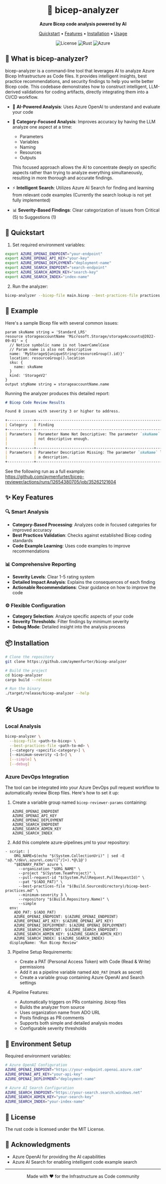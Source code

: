 <div align="center">
  <h1>🎯 bicep-analyzer</h1>
  
  <p align="center">
    <strong>Azure Bicep code analysis powered by AI</strong>
  </p>
  <p align="center">
    <a href="#-quickstart">Quickstart</a> •
    <a href="#-key-features">Features</a> •
    <a href="#-installation">Installation</a> •
    <a href="#%EF%B8%8F-usage">Usage</a>
  </p>
  <p align="center">
    <img alt="License" src="https://img.shields.io/badge/license-MIT-blue?style=for-the-badge">
    <img alt="Rust" src="https://img.shields.io/badge/rust-stable-orange?style=for-the-badge">
    <img alt="Azure" src="https://img.shields.io/badge/azure-ready-0078D4?style=for-the-badge">
  </p>
</div>

## 🌟 What is bicep-analyzer?

bicep-analyzer is a command-line tool that leverages AI to analyze Azure Bicep Infrastructure as Code files. It provides intelligent insights, best practice recommendations, and security findings to help you write better Bicep code. This codebase demonstrates how to construct intelligent, LLM-derived validations for coding artifacts, directly integrating them into a CI/CD workflow.

- 🤖 **AI-Powered Analysis**: Uses Azure OpenAI to understand and evaluate your code
- 🎯 **Category-Focused Analysis**: Improves accuracy by having the LLM analyze one aspect at a time:
  - Parameters
  - Variables
  - Naming
  - Resources
  - Outputs
  
  This focused approach allows the AI to concentrate deeply on specific aspects rather than trying to analyze everything simultaneously, resulting in more thorough and accurate findings.
  
- ⚡ **Intelligent Search**: Utilizes Azure AI Search for finding and learning from relevant code examples (Currently the search lookup is not yet fully implemented)
- 📊 **Severity-Based Findings**: Clear categorization of issues from Critical (5) to Suggestions (1)

## 🚀 Quickstart

1. Set required environment variables:
```bash
export AZURE_OPENAI_ENDPOINT="your-endpoint"
export AZURE_OPENAI_API_KEY="your-key"
export AZURE_OPENAI_DEPLOYMENT="deployment-name"
export AZURE_SEARCH_ENDPOINT="search-endpoint"
export AZURE_SEARCH_ADMIN_KEY="search-key"
export AZURE_SEARCH_INDEX="index-name"
```

2. Run the analyzer:
```bash
bicep-analyzer --bicep-file main.bicep --best-practices-file practices.md
```

## 📝 Example

Here's a sample Bicep file with several common issues:

```bicep
param skuName string = 'Standard_LRS'
resource storageaccountName 'Microsoft.Storage/storageAccounts@2022-09-01' = {
  // Notice symbolic name is not lowerCamelCase
  // Param name is also not descriptive
  name: 'MyStorage${uniqueString(resourceGroup().id)}'
  location: resourceGroup().location
  sku: {
    name: skuName
  }
  kind: 'StorageV2'
}
output stgName string = storageaccountName.name
```

Running the analyzer produces this detailed report:

```markdown
# Bicep Code Review Results

Found 8 issues with severity 3 or higher to address.

+------------+--------------------------------------------------------------+---------------+--------------------------------------------------------------+
| Category   | Finding                                                      | Severity      | Impact                                                       |
+------------+--------------------------------------------------------------+---------------+--------------------------------------------------------------+
| Parameters | Parameter Name Not Descriptive: The parameter `skuName` is   | 3 (Important) | This can lead to confusion for collaborators and             |
|            | not descriptive enough.                                      |               | maintainers, reducing the clarity and readability of the     |
|            |                                                              |               | code.                                                        |
+------------+--------------------------------------------------------------+---------------+--------------------------------------------------------------+
| Parameters | Parameter Description Missing: The parameter `skuName` lacks | 3 (Important) | Without a description, users lack guidance and context about |
|            | a description.                                               |               | the parameter's purpose and usage.                           |
+------------+--------------------------------------------------------------+---------------+--------------------------------------------------------------+
```

See the following run as a full example: https://github.com/aymenfurter/bicep-reviewer/actions/runs/12654380705/job/35262121604

## ✨ Key Features

### 🔍 Smart Analysis
- **Category-Based Processing**: Analyzes code in focused categories for improved accuracy
- **Best Practices Validation**: Checks against established Bicep coding standards
- **Code Example Learning**: Uses code examples to improve recommendations

### 📊 Comprehensive Reporting
- **Severity Levels**: Clear 1-5 rating system
- **Detailed Impact Analysis**: Explains the consequences of each finding
- **Actionable Recommendations**: Clear guidance on how to improve the code

### ⚙️ Flexible Configuration
- **Category Selection**: Analyze specific aspects of your code
- **Severity Thresholds**: Filter findings by minimum severity
- **Debug Mode**: Detailed insight into the analysis process

## 📦 Installation

```bash
# Clone the repository
git clone https://github.com/aymenfurter/bicep-analyzer

# Build the project
cd bicep-analyzer
cargo build --release

# Run the binary
./target/release/bicep-analyzer --help
```

## 🛠️ Usage

### Local Analysis

```bash
bicep-analyzer \
  --bicep-file <path-to-bicep> \
  --best-practices-file <path-to-md> \
  [--category <specific-category>] \
  [--minimum-severity <1-5>] \
  [--simple] \
  [--debug]
```

### Azure DevOps Integration

The tool can be integrated into your Azure DevOps pull request workflow to automatically review Bicep files. Here's how to set it up:

1. Create a variable group named `bicep-reviewer-params` containing:
   ```
   AZURE_OPENAI_ENDPOINT
   AZURE_OPENAI_API_KEY
   AZURE_OPENAI_DEPLOYMENT
   AZURE_SEARCH_ENDPOINT
   AZURE_SEARCH_ADMIN_KEY
   AZURE_SEARCH_INDEX
   ```

2. Add this complete azure-pipelines.yml to your repository:
```
- script: |
    ORG_NAME=$(echo "$(System.CollectionUri)" | sed -E 's@.*/dev\.azure\.com/([^/]+).*@\1@')
    "$BINARY_PATH" azure \
      --organization "$ORG_NAME" \
      --project "$(System.TeamProject)" \
      --pull-request-id "$(System.PullRequest.PullRequestId)" \
      --pat "$(ADO_PAT)" \
      --best-practices-file "$(Build.SourcesDirectory)/bicep-best-practices.md" \
      --minimum-severity 3 \
      --repository "$(Build.Repository.Name)" \
      --simple
  env:
    ADO_PAT: $(ADO_PAT)
    AZURE_OPENAI_ENDPOINT: $(AZURE_OPENAI_ENDPOINT)
    AZURE_OPENAI_API_KEY: $(AZURE_OPENAI_API_KEY)
    AZURE_OPENAI_DEPLOYMENT: $(AZURE_OPENAI_DEPLOYMENT)
    AZURE_SEARCH_ENDPOINT: $(AZURE_SEARCH_ENDPOINT)
    AZURE_SEARCH_ADMIN_KEY: $(AZURE_SEARCH_ADMIN_KEY)
    AZURE_SEARCH_INDEX: $(AZURE_SEARCH_INDEX)
  displayName: 'Run Bicep Review'
```

3. Pipeline Setup Requirements:
   - Create a PAT (Personal Access Token) with Code (Read & Write) permissions
   - Add it as a pipeline variable named `ADO_PAT` (mark as secret)
   - Create a variable group containing Azure OpenAI and Search settings

4. Pipeline Features:
   - Automatically triggers on PRs containing .bicep files
   - Builds the analyzer from source
   - Uses organization name from ADO URL
   - Posts findings as PR comments
   - Supports both simple and detailed analysis modes
   - Configurable severity thresholds

## 🔧 Environment Setup

Required environment variables:

```bash
# Azure OpenAI Configuration
AZURE_OPENAI_ENDPOINT="https://your-endpoint.openai.azure.com"
AZURE_OPENAI_API_KEY="your-api-key"
AZURE_OPENAI_DEPLOYMENT="deployment-name"

# Azure AI Search Configuration
AZURE_SEARCH_ENDPOINT="https://your-search.search.windows.net"
AZURE_SEARCH_ADMIN_KEY="your-search-key"
AZURE_SEARCH_INDEX="your-index-name"
```

## 📝 License

The rust code is licensed under the MIT License.

## 🙏 Acknowledgments

- Azure OpenAI for providing the AI capabilities
- Azure AI Search for enabling intelligent code example search

---

<div align="center">
  Made with ❤️ for the Infrastructure as Code community
</div>
